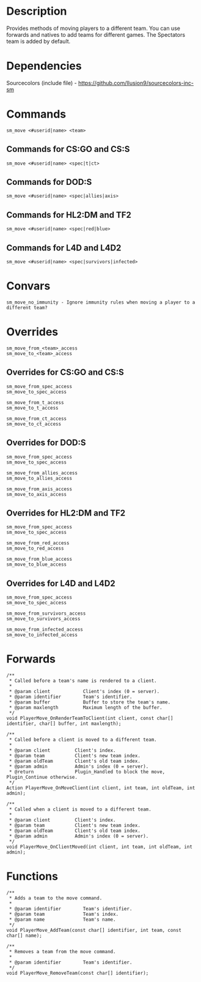 # Description
Provides methods of moving players to a different team. 
You can use forwards and natives to add teams for different games. 
The Spectators team is added by default.

# Dependencies
Sourcecolors (include file) - https://github.com/Ilusion9/sourcecolors-inc-sm

# Commands
```
sm_move <#userid|name> <team>
```

## Commands for CS:GO and CS:S
```
sm_move <#userid|name> <spec|t|ct>
```

## Commands for DOD:S
```
sm_move <#userid|name> <spec|allies|axis>
```

## Commands for HL2:DM and TF2
```
sm_move <#userid|name> <spec|red|blue>
```

## Commands for L4D and L4D2
```
sm_move <#userid|name> <spec|survivors|infected>
```

# Convars
```
sm_move_no_immunity - Ignore immunity rules when moving a player to a different team?
```

# Overrides
```
sm_move_from_<team>_access
sm_move_to_<team>_access
```

## Overrides for CS:GO and CS:S
```
sm_move_from_spec_access
sm_move_to_spec_access
```
```
sm_move_from_t_access
sm_move_to_t_access
```
```
sm_move_from_ct_access
sm_move_to_ct_access
```

## Overrides for DOD:S
```
sm_move_from_spec_access
sm_move_to_spec_access
```
```
sm_move_from_allies_access
sm_move_to_allies_access
```
```
sm_move_from_axis_access
sm_move_to_axis_access
```

## Overrides for HL2:DM and TF2
```
sm_move_from_spec_access
sm_move_to_spec_access
```
```
sm_move_from_red_access
sm_move_to_red_access
```
```
sm_move_from_blue_access
sm_move_to_blue_access
```

## Overrides for L4D and L4D2
```
sm_move_from_spec_access
sm_move_to_spec_access
```
```
sm_move_from_survivors_access
sm_move_to_survivors_access
```
```
sm_move_from_infected_access
sm_move_to_infected_access
```

# Forwards
```sourcepawn
/**
 * Called before a team's name is rendered to a client.
 * 
 * @param client            Client's index (0 = server).
 * @param identifier        Team's identifier.
 * @param buffer            Buffer to store the team's name.
 * @param maxlength         Maximum length of the buffer.
 */
void PlayerMove_OnRenderTeamToClient(int client, const char[] identifier, char[] buffer, int maxlength);

/**
 * Called before a client is moved to a different team.
 * 
 * @param client         Client's index.
 * @param team           Client's new team index.
 * @param oldTeam        Client's old team index.
 * @param admin          Admin's index (0 = server).
 * @return               Plugin_Handled to block the move, Plugin_Continue otherwise.
 */
Action PlayerMove_OnMoveClient(int client, int team, int oldTeam, int admin);

/**
 * Called when a client is moved to a different team.
 * 
 * @param client         Client's index.
 * @param team           Client's new team index.
 * @param oldTeam        Client's old team index.
 * @param admin          Admin's index (0 = server).
 */
void PlayerMove_OnClientMoved(int client, int team, int oldTeam, int admin);
```

# Functions
```sourcepawn
/**
 * Adds a team to the move command.
 * 
 * @param identifier        Team's identifier.
 * @param team              Team's index.
 * @param name              Team's name.
 */
void PlayerMove_AddTeam(const char[] identifier, int team, const char[] name);

/**
 * Removes a team from the move command.
 * 
 * @param identifier        Team's identifier.
 */
void PlayerMove_RemoveTeam(const char[] identifier);
```
